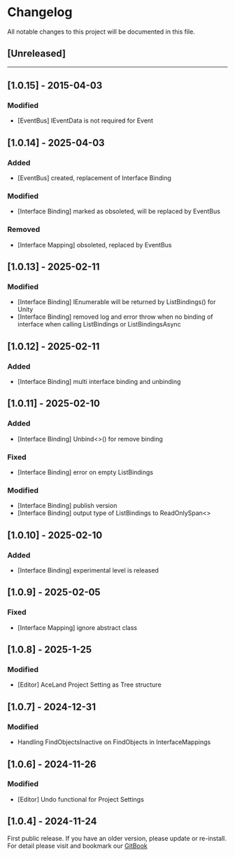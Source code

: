 ﻿# Changelog

All notable changes to this project will be documented in this file.

## [Unreleased]

---

## [1.0.15] - 2015-04-03
### Modified
- [EventBus] IEventData is not required for Event<TPayload>

## [1.0.14] - 2025-04-03
### Added
- [EventBus] created, replacement of Interface Binding
### Modified
- [Interface Binding] marked as obsoleted, will be replaced by EventBus
### Removed
- [Interface Mapping] obsoleted, replaced by EventBus

## [1.0.13] - 2025-02-11
### Modified
- [Interface Binding] IEnumerable<TInterface> will be returned by ListBindings() for Unity
- [Interface Binding] removed log and error throw when no binding of interface when calling ListBindings or ListBindingsAsync

## [1.0.12] - 2025-02-11
### Added
- [Interface Binding] multi interface binding and unbinding

## [1.0.11] - 2025-02-10
### Added
- [Interface Binding] Unbind<>() for remove binding 
### Fixed
- [Interface Binding] error on empty ListBindings
### Modified
- [Interface Binding] publish version
- [Interface Binding] output type of ListBindings to ReadOnlySpan<>

## [1.0.10] - 2025-02-10
### Added
- [Interface Binding] experimental level is released
## [1.0.9] - 2025-02-05
### Fixed
- [Interface Mapping] ignore abstract class

## [1.0.8] - 2025-1-25
### Modified
- [Editor] AceLand Project Setting as Tree structure

## [1.0.7] - 2024-12-31
### Modified
- Handling FindObjectsInactive on FindObjects in InterfaceMappings

## [1.0.6] - 2024-11-26
### Modified
- [Editor] Undo functional for Project Settings

## [1.0.4] - 2024-11-24
First public release. If you have an older version, please update or re-install.   
For detail please visit and bookmark our [GitBook](https://aceland-workshop.gitbook.io/aceland-unity-packages/)
